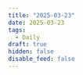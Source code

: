 ```yaml
---
title: "2025-03-23"
date: 2025-03-23
tags:
  - Daily
draft: true
hidden: false
disable_feed: false
---
```


